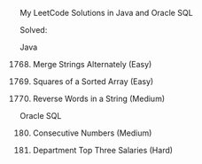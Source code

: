 My LeetCode Solutions in Java and Oracle SQL

Solved:

Java

1768. Merge Strings Alternately (Easy)

977. Squares of a Sorted Array (Easy)

151. Reverse Words in a String (Medium)

Oracle SQL

180. Consecutive Numbers (Medium)

185. Department Top Three Salaries (Hard)
